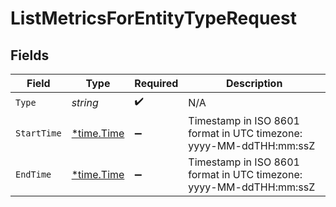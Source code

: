# ListMetricsForEntityTypeRequest


## Fields

| Field                                                              | Type                                                               | Required                                                           | Description                                                        |
| ------------------------------------------------------------------ | ------------------------------------------------------------------ | ------------------------------------------------------------------ | ------------------------------------------------------------------ |
| `Type`                                                             | *string*                                                           | :heavy_check_mark:                                                 | N/A                                                                |
| `StartTime`                                                        | [*time.Time](https://pkg.go.dev/time#Time)                         | :heavy_minus_sign:                                                 | Timestamp in ISO 8601 format in UTC timezone: yyyy-MM-ddTHH:mm:ssZ |
| `EndTime`                                                          | [*time.Time](https://pkg.go.dev/time#Time)                         | :heavy_minus_sign:                                                 | Timestamp in ISO 8601 format in UTC timezone: yyyy-MM-ddTHH:mm:ssZ |